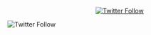 <p align="center">
    <a href="https://twitter.com/escartii" target="_blank">
        <img alt="Twitter Follow" src="https://img.shields.io/twitter/follow/escartii?color=blue&logo=twitter&style=for-the-badge">
	<alt="Twitter Badge" />
    </a>

</p>




<img alt="Twitter Follow" src="https://img.shields.io/twitter/follow/escartii?color=blue&logo=twitter&style=for-the-badge">


<!--
**escartii/escartii** is a ✨ _special_ ✨ repository because its `README.md` (this file) appears on your GitHub profile.

Here are some ideas to get you started:

- 🔭 I’m currently working on ...
- 🌱 I’m currently learning ...
- 👯 I’m looking to collaborate on ...
- 🤔 I’m looking for help with ...
- 💬 Ask me about ...
- 📫 How to reach me: ...
- 😄 Pronouns: ...
- ⚡ Fun fact: ...
-->
